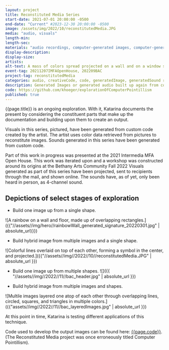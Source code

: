 ```yaml
---
layout: project
title: Reconstituted Media Series
start-date: 2021-07-01 20:00:00 -0500
end-date: "Current" #2023-12-30 20:00:00 -0500
image: /assets/img/2022/10/reconstitutedMedia.JPG
media: "audio, visuals"
length-min:
length-sec:
materials: "audio recordings, computer-generated images, computer-generated sounds, custom code, photographs"
display-description:
display-size:
artists:
alt-text: A mass of colors spread projected on a wall and on a window screen. The foreground of the projected image is a seal made out of green, purple, and orange lines, over a background of white, blue, and black lines.
event-tag: 20211207IMFAOpenHouse, 202209BAC
project-tag: reconstitutedMedia
categories: audio, creativeCode, code, generatedImage, generatedSound reconstitutedMedia, photography, recording
description: Generated Images or generated audio built up again from constituent pieces of the original source.
code: https://github.com/khoeger/explorationOfComputerPointillism
published: true
---
```


{{page.title}} is an ongoing exploration.
With it, Katarina documents the present by considering the constituent parts that make up the documentation and building upon them to create an output.

Visuals in this series, pictured, have been generated from custom code created by the artist. The artist uses color data retrieved from pictures to reconstitute images.
Sounds generated in this series have been generated from custom code.

Part of this work in progress was presented at the 2021 Intermedia MFA Open House.
This work was iterated upon and a workshop was constructed around its origins at the Bethany Arts Community Fall 2022
Visuals generated as part of this series have been projected, sent to recipients through the mail, and shown online. The sounds have, as of yet, only been heard in person, as 4-channel sound.

## Depictions of select stages of exploration
- Build one image up from a single shape.

![A rainbow on a wall and floor, made up of overlapping rectangles.]({{"//assets//img/hero//rainbowWall_generated_signature_20220301.jpg" | absolute_url)}})

- Build hybrid image from multiple images and a single shape.

![Colorful lines overlaid on top of each other, forming a symbol in the center, and projected.]({{"//assets//img//2022//10//reconstitutedMedia.JPG" | absolute_url }})

- Build one image up from multiple shapes.
![]({{ "//assets//img//2022//11//bac_header.jpg" | absolute_url }})


- Build hybrid image from multiple images and shapes.

![Multile images layered one atop of each other through overlapping lines, circled, squares, and triangles in multiple colors.]({{"assets//img//2022//11//bac_layeredImages.jpg" | absolute_url }})



At this point in time, Katarina is testing different applications of this technique.

Code used to develop the output images can be found here: [{{page.code}}]({{page.code}}). (The Reconstituted Media project was once erroneously titled Computer Pointillism).
